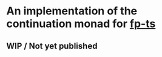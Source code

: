 # An implementation of the continuation monad for [fp-ts](https://github.com/gcanti/fp-ts)

## WIP / Not yet published
